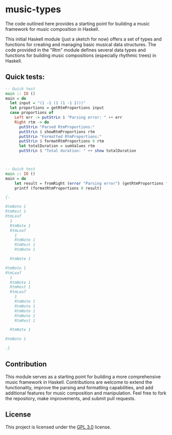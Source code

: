 # music-types

The code outlined here provides a starting point for building a music framework for music composition in Haskell.

This initial Haskell module (just a sketch for now) offers a set of types and functions for creating and managing basic musical data structures. The code provided in the "Rtm" module defines several data types and functions for building music compositions (especially rhythmic trees) in Haskell. 

## Quick tests:

```haskell
-- Quick test
main :: IO ()
main = do
  let input = "(1 -1 (1 (1 -1 1)))"
  let proportions = getRtmProportions input
  case proportions of
    Left err -> putStrLn $ "Parsing error: " ++ err
    Right rtm -> do
      putStrLn "Parsed RtmProportions:"
      putStrLn $ showRtmProportions rtm
      putStrLn "Formatted RtmProportions:"
      putStrLn $ formatRtmProportions 0 rtm
      let totalDuration = sumValues rtm
      putStrLn $ "Total duration: " ++ show totalDuration



-- Quick test
main :: IO ()
main = do
    let result = fromRight (error "Parsing error") (getRtmProportions "(1 -1 (1 (1 (1 (1 -1 1)) 1)) 1 (1 (1 -1 (1 (1 1 1 1 -1)) 1)) 1)")
    printf (formatRtmProportions 0 result)

{- 

RtmNote 1
RtmRest 1
RtmLeaf
  1
  RtmNote 1
  RtmLeaf
    1
    RtmNote 1
    RtmRest 1
    RtmNote 1

  RtmNote 1

RtmNote 1
RtmLeaf
  1
  RtmNote 1
  RtmRest 1
  RtmLeaf
    1
    RtmNote 1
    RtmNote 1
    RtmNote 1
    RtmNote 1
    RtmRest 1

  RtmNote 1

RtmNote 1

-}
```

## Contribution

This module serves as a starting point for building a more comprehensive music framework in Haskell. Contributions are welcome to extend the functionality, improve the parsing and formatting capabilities, and add additional features for music composition and manipulation. Feel free to fork the repository, make improvements, and submit pull requests.

## License

This project is licensed under the [GPL 3.0](https://www.gnu.org/licenses/gpl-3.0.en.html) license.
